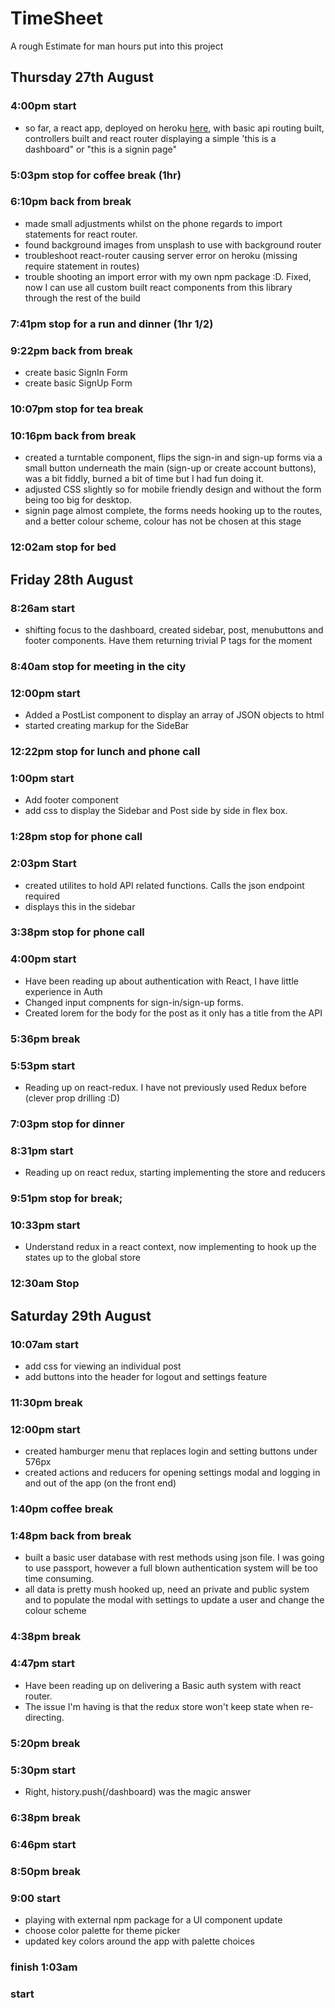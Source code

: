 # TimeSheet
A rough Estimate for man hours put into this project

## Thursday 27th August
### 4:00pm start
* so far, a react app, deployed on heroku <a href="https://la-poste.herokuapp.com/">here</a>, with basic api routing built, controllers built and react router displaying a simple 'this is a dashboard" or "this is a signin page"
### 5:03pm stop for coffee break (1hr)

### 6:10pm back from break
* made small adjustments whilst on the phone regards to import statements for react router.
* found background images from unsplash to use with background router
* troubleshoot react-router causing server error on heroku (missing require statement in routes)
* trouble shooting an import error with my own npm package :D. Fixed, now I can use all       custom built react components from this library through the rest of the build
### 7:41pm stop for a run and dinner (1hr 1/2)

### 9:22pm back from break
* create basic SignIn Form
* create basic SignUp Form
### 10:07pm stop for tea break

### 10:16pm back from break
* created a turntable component, flips the sign-in and sign-up forms via a small button underneath the main (sign-up or create account buttons), was a bit fiddly, burned a bit of time but I had fun doing it.
* adjusted CSS slightly so for mobile friendly design and without the form being too big for desktop.
* signin page almost complete, the forms needs hooking up to the routes, and a better colour scheme, colour has not be chosen at this stage
### 12:02am stop for bed

## Friday 28th August
### 8:26am start
* shifting focus to the dashboard, created sidebar, post, menubuttons and footer components. Have them returning trivial P tags for the moment
### 8:40am stop for meeting in the city

### 12:00pm start
* Added a PostList component to display an array of JSON objects to html
* started creating markup for the SideBar 
### 12:22pm stop for lunch and phone call

### 1:00pm start
* Add footer component
* add css to display the Sidebar and Post side by side in flex box.
### 1:28pm stop for phone call

### 2:03pm Start
* created utilites to hold API related functions. Calls the json endpoint required
* displays this in the sidebar
### 3:38pm stop for phone call

### 4:00pm start
* Have been reading up about authentication with React, I have little experience in Auth
* Changed input compnents for sign-in/sign-up forms.
* Created lorem for the body for the post as it only has a title from the API
### 5:36pm break

### 5:53pm start
* Reading up on react-redux. I have not previously used Redux before (clever prop drilling :D)
### 7:03pm stop for dinner

### 8:31pm start
* Reading up on react redux, starting implementing the store and reducers
### 9:51pm stop for break;

### 10:33pm start
* Understand redux in a react context, now implementing to hook up the states up to the global store
### 12:30am Stop


## Saturday 29th August
### 10:07am start
* add css for viewing an individual post
* add buttons into the header for logout and settings feature
### 11:30pm break

### 12:00pm start
* created hamburger menu that replaces login and setting buttons under 576px
* created actions and reducers for opening settings modal and logging in and out of the app (on the front end)
### 1:40pm coffee break

### 1:48pm back from break
* built a basic user database with rest methods using json file. I was going to use passport, however a full blown authentication system will be too time consuming. 
* all data is pretty mush hooked up, need an private and public system and to populate the modal with settings to update a user and change the colour scheme
### 4:38pm break

### 4:47pm start
*  Have been reading up on delivering a Basic auth system with react router. 
*  The issue I'm having is that the redux store won't keep state when re-directing.
### 5:20pm break

### 5:30pm start
* Right, history.push(/dashboard) was the magic answer
### 6:38pm break

### 6:46pm start
### 8:50pm break

### 9:00 start
* playing with external npm package for a UI component update
* choose color palette for theme picker
* updated key colors around the app with palette choices
### finish 1:03am

### start




